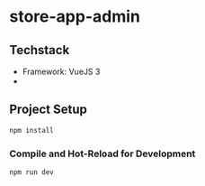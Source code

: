 # store-app-admin

## Techstack
- Framework: VueJS 3
- 
## Project Setup

```sh
npm install
```

### Compile and Hot-Reload for Development

```sh
npm run dev
```
